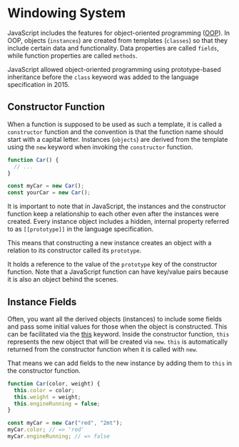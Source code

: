# Windowing System

JavaScript includes the features for object-oriented programming ([OOP](https://en.wikipedia.org/wiki/Object-oriented_programming)).
In OOP, objects (`instances`) are created from templates (`classes`) so that they include certain data and functionality. Data properties are called `fields`, while function properties are called `methods`.

JavaScript allowed object-oriented programming using prototype-based inheritance before the `class` keyword was added to the language specification in 2015.

## Constructor Function

When a function is supposed to be used as such a template, it is called a `constructor` function and the convention is that the function name should start with a capital letter. Instances (`objects`) are derived from the template using the `new` keyword when invoking the `constructor` function.

```js
function Car() {
  // ...
}

const myCar = new Car();
const yourCar = new Car();
```

It is important to note that in JavaScript, the instances and the constructor function keep a relationship to each other even after the instances were created. Every instance object includes a hidden, internal property referred to as `[[prototype]]` in the language specification.

This means that constructing a new instance creates an object with a relation to its constructor called its `prototype`.

It holds a reference to the value of the `prototype` key of the constructor function. Note that a JavaScript function can have key/value pairs because it is also an object behind the scenes.

## Instance Fields

Often, you want all the derived objects (instances) to include some fields and pass some initial values for those when the object is constructed. This can be facilitated via the [this](https://developer.mozilla.org/en-US/docs/Web/JavaScript/Reference/Operators/this) keyword. Inside the constructor function, `this` represents the new object that will be created via `new`. `this` is automatically returned from the constructor function when it is called with `new`.

That means we can add fields to the new instance by adding them to `this` in the constructor function.

```js
function Car(color, weight) {
  this.color = color;
  this.weight = weight;
  this.engineRunning = false;
}

const myCar = new Car("red", "2mt");
myCar.color; // => 'red'
myCar.engineRunning; // => false
```
